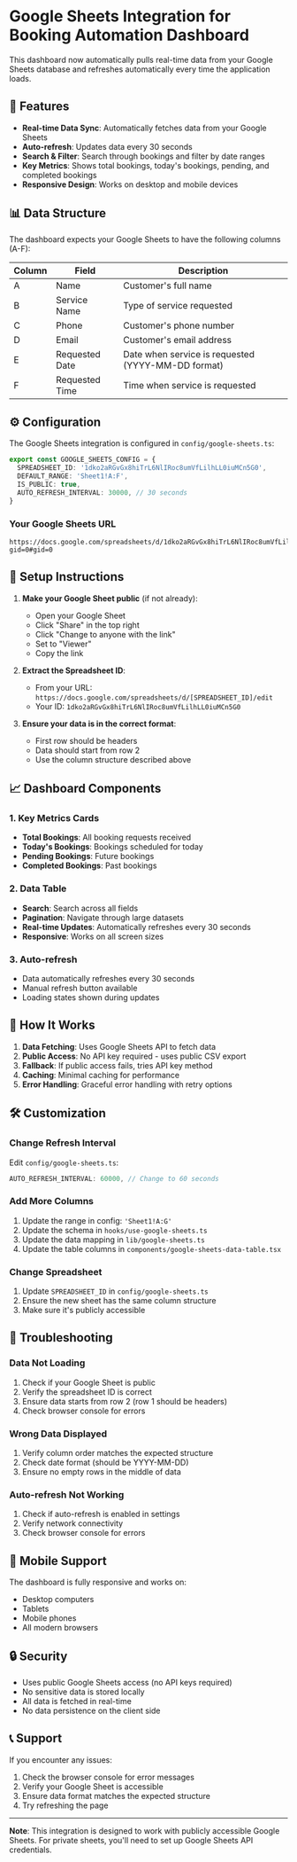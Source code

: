 # Google Sheets Integration for Booking Automation Dashboard

This dashboard now automatically pulls real-time data from your Google Sheets database and refreshes automatically every time the application loads.

## 🚀 Features

- **Real-time Data Sync**: Automatically fetches data from your Google Sheets
- **Auto-refresh**: Updates data every 30 seconds
- **Search & Filter**: Search through bookings and filter by date ranges
- **Key Metrics**: Shows total bookings, today's bookings, pending, and completed bookings
- **Responsive Design**: Works on desktop and mobile devices

## 📊 Data Structure

The dashboard expects your Google Sheets to have the following columns (A-F):

| Column | Field | Description |
|--------|-------|-------------|
| A | Name | Customer's full name |
| B | Service Name | Type of service requested |
| C | Phone | Customer's phone number |
| D | Email | Customer's email address |
| E | Requested Date | Date when service is requested (YYYY-MM-DD format) |
| F | Requested Time | Time when service is requested |

## ⚙️ Configuration

The Google Sheets integration is configured in `config/google-sheets.ts`:

```typescript
export const GOOGLE_SHEETS_CONFIG = {
  SPREADSHEET_ID: '1dko2aRGvGx8hiTrL6NlIRoc8umVfLilhLL0iuMCn5G0',
  DEFAULT_RANGE: 'Sheet1!A:F',
  IS_PUBLIC: true,
  AUTO_REFRESH_INTERVAL: 30000, // 30 seconds
}
```

### Your Google Sheets URL
```
https://docs.google.com/spreadsheets/d/1dko2aRGvGx8hiTrL6NlIRoc8umVfLilhLL0iuMCn5G0/edit?gid=0#gid=0
```

## 🔧 Setup Instructions

1. **Make your Google Sheet public** (if not already):
   - Open your Google Sheet
   - Click "Share" in the top right
   - Click "Change to anyone with the link"
   - Set to "Viewer"
   - Copy the link

2. **Extract the Spreadsheet ID**:
   - From your URL: `https://docs.google.com/spreadsheets/d/[SPREADSHEET_ID]/edit`
   - Your ID: `1dko2aRGvGx8hiTrL6NlIRoc8umVfLilhLL0iuMCn5G0`

3. **Ensure your data is in the correct format**:
   - First row should be headers
   - Data should start from row 2
   - Use the column structure described above

## 📈 Dashboard Components

### 1. Key Metrics Cards
- **Total Bookings**: All booking requests received
- **Today's Bookings**: Bookings scheduled for today
- **Pending Bookings**: Future bookings
- **Completed Bookings**: Past bookings

### 2. Data Table
- **Search**: Search across all fields
- **Pagination**: Navigate through large datasets
- **Real-time Updates**: Automatically refreshes every 30 seconds
- **Responsive**: Works on all screen sizes

### 3. Auto-refresh
- Data automatically refreshes every 30 seconds
- Manual refresh button available
- Loading states shown during updates

## 🔄 How It Works

1. **Data Fetching**: Uses Google Sheets API to fetch data
2. **Public Access**: No API key required - uses public CSV export
3. **Fallback**: If public access fails, tries API key method
4. **Caching**: Minimal caching for performance
5. **Error Handling**: Graceful error handling with retry options

## 🛠️ Customization

### Change Refresh Interval
Edit `config/google-sheets.ts`:
```typescript
AUTO_REFRESH_INTERVAL: 60000, // Change to 60 seconds
```

### Add More Columns
1. Update the range in config: `'Sheet1!A:G'`
2. Update the schema in `hooks/use-google-sheets.ts`
3. Update the data mapping in `lib/google-sheets.ts`
4. Update the table columns in `components/google-sheets-data-table.tsx`

### Change Spreadsheet
1. Update `SPREADSHEET_ID` in `config/google-sheets.ts`
2. Ensure the new sheet has the same column structure
3. Make sure it's publicly accessible

## 🚨 Troubleshooting

### Data Not Loading
1. Check if your Google Sheet is public
2. Verify the spreadsheet ID is correct
3. Ensure data starts from row 2 (row 1 should be headers)
4. Check browser console for errors

### Wrong Data Displayed
1. Verify column order matches the expected structure
2. Check date format (should be YYYY-MM-DD)
3. Ensure no empty rows in the middle of data

### Auto-refresh Not Working
1. Check if auto-refresh is enabled in settings
2. Verify network connectivity
3. Check browser console for errors

## 📱 Mobile Support

The dashboard is fully responsive and works on:
- Desktop computers
- Tablets
- Mobile phones
- All modern browsers

## 🔒 Security

- Uses public Google Sheets access (no API keys required)
- No sensitive data is stored locally
- All data is fetched in real-time
- No data persistence on the client side

## 📞 Support

If you encounter any issues:
1. Check the browser console for error messages
2. Verify your Google Sheet is accessible
3. Ensure data format matches the expected structure
4. Try refreshing the page

---

**Note**: This integration is designed to work with publicly accessible Google Sheets. For private sheets, you'll need to set up Google Sheets API credentials. 